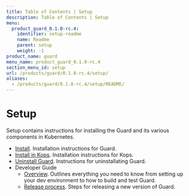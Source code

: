 ```yaml
---
title: Table of Contents | Setup
description: Table of Contents | Setup
menu:
  product_guard_0.1.0-rc.4:
    identifier: setup-readme
    name: Readme
    parent: setup
    weight: -1
product_name: guard
menu_name: product_guard_0.1.0-rc.4
section_menu_id: setup
url: /products/guard/0.1.0-rc.4/setup/
aliases:
  - /products/guard/0.1.0-rc.4/setup/README/
---
```


# Setup

Setup contains instructions for installing the Guard and its various components in Kubernetes.

- [Install](/docs/setup/install.md). Installation instructions for Guard.
- [Install in Kops](/docs/setup/install-kops.md). Installation instructions for Kops.
- [Uninstall Guard](/docs/setup/uninstall.md). Instructions for uninstallating Guard.
- Developer Guide
  - [Overview](/docs/setup/developer-guide/overview.md). Outlines everything you need to know from setting up your dev environment to how to build and test Guard.
  - [Release process](/docs/setup/developer-guide/release.md). Steps for releasing a new version of Guard.
